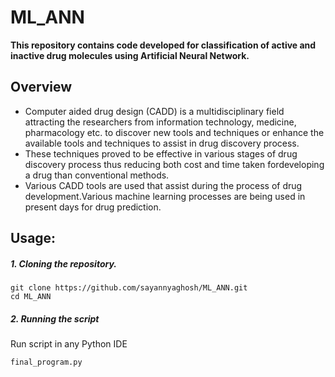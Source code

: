 # ML_ANN
**This repository contains code developed for classification of active and inactive drug molecules using Artificial Neural Network.**

## Overview
* Computer aided drug design (CADD) is a multidisciplinary field attracting the researchers from information technology, medicine, pharmacology etc. to discover new tools and techniques or enhance the available tools and techniques to assist in drug discovery process. 
* These techniques proved to be effective in various stages of drug discovery process thus reducing both cost and time taken fordeveloping a drug than conventional methods. 
* Various CADD tools are used that assist during the process of drug development.Various machine learning processes are being used in present days for
drug prediction.



## Usage:

##### 1. Cloning the repository.
```
git clone https://github.com/sayannyaghosh/ML_ANN.git
cd ML_ANN
```

##### 2. Running the script
Run script in any Python IDE
```
final_program.py
```
